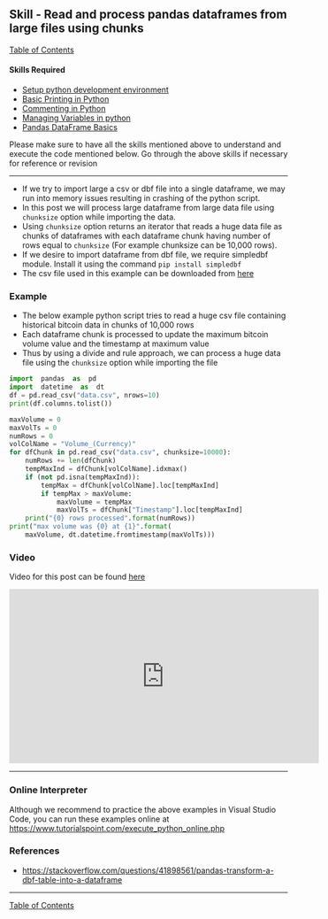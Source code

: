 ## Skill - Read and process pandas dataframes from large files using chunks
[Table of Contents](https://nagasudhir.blogspot.com/2020/04/taming-python-table-of-contents.html)

#### Skills Required
* [Setup python development environment](https://nagasudhir.blogspot.com/2020/04/setup-python-development-environment_14.html)
* [Basic Printing in Python](https://nagasudhir.blogspot.com/2020/04/basic-printing-in-python.html)
* [Commenting in Python](https://nagasudhir.blogspot.com/2020/04/comments-in-python.html)
* [Managing Variables in python](https://nagasudhir.blogspot.com/2020/04/managing-variables-in-python.html)
* [Pandas DataFrame Basics](https://nagasudhir.blogspot.com/2020/05/pandas-dataframe-basics.html)

Please make sure to have all the skills mentioned above to understand and execute the code mentioned below. Go through the above skills if necessary for reference or revision

<hr/>

* If we try to import large a csv or dbf file into a single dataframe, we may run into memory issues resulting in crashing of the python script.
* In this post we will process large dataframe from large data file using ```chunksize``` option while importing the data.
*  Using ```chunksize``` option returns an iterator that reads a huge data file as chunks of dataframes with each dataframe chunk having number of rows equal to ```chunksize``` (For example chunksize can be 10,000 rows).
* If we desire to import dataframe from dbf file, we require simpledbf module. Install it using the command `pip install simpledbf`
* The csv file used in this example can be downloaded from [here](https://www.kaggle.com/mczielinski/bitcoin-historical-data)

### Example
* The below example python script tries to read a huge csv file containing historical bitcoin data in chunks of 10,000 rows 
* Each dataframe chunk is processed to update the maximum bitcoin volume value and the timestamp at maximum value
* Thus by using a divide and rule approach, we can process a huge data file using the ```chunksize``` option while importing the file
```python
import  pandas  as  pd
import  datetime  as  dt
df = pd.read_csv("data.csv", nrows=10)
print(df.columns.tolist())

maxVolume = 0
maxVolTs = 0
numRows = 0
volColName = "Volume_(Currency)"
for dfChunk in pd.read_csv("data.csv", chunksize=10000):
    numRows += len(dfChunk)
    tempMaxInd = dfChunk[volColName].idxmax()
    if (not pd.isna(tempMaxInd)):
        tempMax = dfChunk[volColName].loc[tempMaxInd]
        if tempMax > maxVolume:
            maxVolume = tempMax
            maxVolTs = dfChunk["Timestamp"].loc[tempMaxInd]
    print("{0} rows processed".format(numRows))
print("max volume was {0} at {1}".format(
    maxVolume, dt.datetime.fromtimestamp(maxVolTs)))
```

### Video
Video for this post can be found [here](https://youtu.be/mRDpAQrb5cw)

<iframe width="560" height="315" src="https://www.youtube.com/embed/mRDpAQrb5cw" frameborder="0" allow="accelerometer; autoplay; clipboard-write; encrypted-media; gyroscope; picture-in-picture" allowfullscreen></iframe>

<hr/>

### Online Interpreter
Although we recommend to practice the above examples in Visual Studio Code, you can run these examples online at https://www.tutorialspoint.com/execute_python_online.php

### References
* https://stackoverflow.com/questions/41898561/pandas-transform-a-dbf-table-into-a-dataframe

<hr/>

[Table of Contents](https://nagasudhir.blogspot.com/2020/04/taming-python-table-of-contents.html)




<!--stackedit_data:
eyJoaXN0b3J5IjpbNDgyMDkzNDAwXX0=
-->